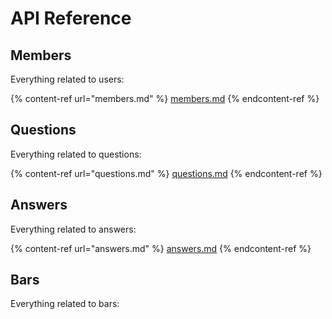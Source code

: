 # API Reference

## Members

Everything related to users:

{% content-ref url="members.md" %}
[members.md](members.md)
{% endcontent-ref %}

## Questions

Everything related to questions:

{% content-ref url="questions.md" %}
[questions.md](questions.md)
{% endcontent-ref %}

## Answers

Everything related to answers:

{% content-ref url="answers.md" %}
[answers.md](answers.md)
{% endcontent-ref %}

## Bars

Everything related to bars:

